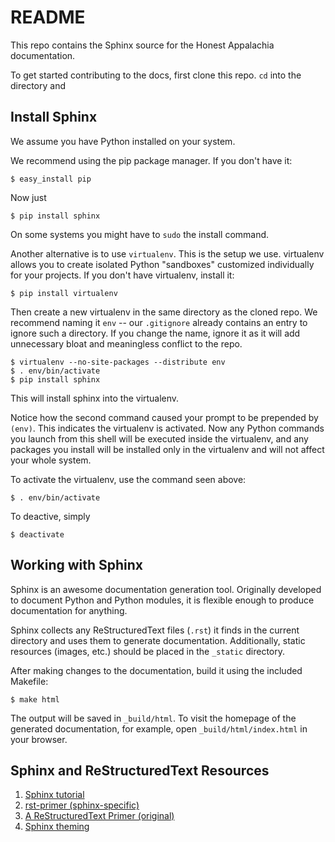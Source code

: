 README
======

This repo contains the Sphinx source for the Honest Appalachia documentation.

To get started contributing to the docs, first clone this repo. `cd` into the directory and

## Install Sphinx

We assume you have Python installed on your system.

We recommend using the pip package manager. If you don't have it:

    $ easy_install pip

Now just

    $ pip install sphinx

On some systems you might have to `sudo` the install command.

Another alternative is to use `virtualenv`. This is the setup we use. virtualenv allows you to create isolated Python "sandboxes" customized individually for your projects. If you don't have virtualenv, install it:

    $ pip install virtualenv

Then create a new virtualenv in the same directory as the cloned repo. We recommend naming it `env` -- our `.gitignore` already contains an entry to ignore such a directory. If you change the name, ignore it as it will add unnecessary bloat and meaningless conflict to the repo. 

    $ virtualenv --no-site-packages --distribute env
    $ . env/bin/activate
    $ pip install sphinx

This will install sphinx into the virtualenv.

Notice how the second command caused your prompt to be prepended by `(env)`. This indicates the virtualenv is activated. Now any Python commands you launch from this shell will be executed inside the virtualenv, and any packages you install will be installed only in the virtualenv and will not affect your whole system.

To activate the virtualenv, use the command seen above:

    $ . env/bin/activate

To deactive, simply

    $ deactivate

## Working with Sphinx

Sphinx is an awesome documentation generation tool. Originally developed to document Python and Python modules, it is flexible enough to produce documentation for anything.

Sphinx collects any ReStructuredText files (`.rst`) it finds in the current directory and uses them to generate documentation. Additionally, static resources (images, etc.) should be placed in the `_static` directory.

After making changes to the documentation, build it using the included Makefile:

    $ make html

The output will be saved in `_build/html`. To visit the homepage of the generated documentation, for example, open `_build/html/index.html` in your browser.

## Sphinx and ReStructuredText Resources

1.  [Sphinx tutorial](http://sphinx.pocoo.org/tutorial.html)
2.  [rst-primer (sphinx-specific)](http://sphinx.pocoo.org/rest.html#rst-primer)
3.  [A ReStructuredText Primer (original)](http://docutils.sourceforge.net/docs/user/rst/quickstart.html)
4.  [Sphinx theming](http://sphinx.pocoo.org/theming.html)
